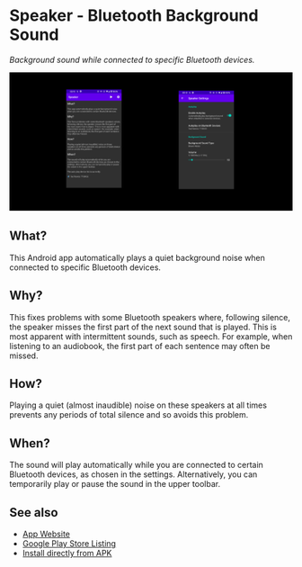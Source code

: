 # Speaker - Bluetooth Background Sound

_Background sound while connected to specific Bluetooth devices._

![Speaker App](docs/media/feature-graphic.png)


## What?

This Android app automatically plays a quiet background noise when connected to specific Bluetooth devices.

## Why?

This fixes problems with some Bluetooth speakers where, following silence, the speaker misses the first part of the next sound that is played.  This is most apparent with intermittent sounds, such as speech.  For example, when listening to an audiobook, the first part of each sentence may often be missed.

## How?

Playing a quiet (almost inaudible) noise on these speakers at all times prevents any periods of total silence and so avoids this problem.

## When?

The sound will play automatically while you are connected to certain Bluetooth devices, as chosen in the settings.  Alternatively, you can temporarily play or pause the sound in the upper toolbar.

## See also

* [App Website](https://speaker.danjackson.dev)
* [Google Play Store Listing](https://play.google.com/store/apps/details?id=dev.danjackson.speaker)
* [Install directly from APK](https://github.com/danielgjackson/speaker/releases)
<!-- * [Open Source Code Repository](https://github.com/danielgjackson/speaker/) ([license](https://github.com/danielgjackson/speaker/blob/master/LICENSE)) -->
<!-- * [Privacy Policy](https://speaker.danjackson.dev/privacy.html) -->
